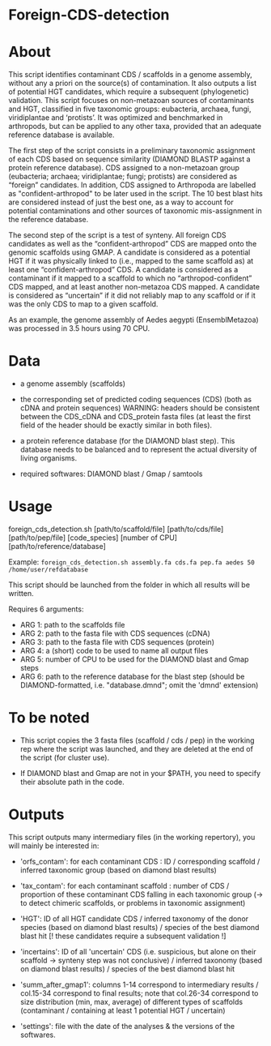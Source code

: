# Foreign-CDS-detection

# About

This script identifies contaminant CDS / scaffolds in a genome assembly, without any a priori on the source(s) of contamination. It also outputs a list of potential HGT candidates, which require a subsequent (phylogenetic) validation. This script focuses on non-metazoan sources of contaminants and HGT, classified in five taxonomic groups: eubacteria, archaea, fungi, viridiplantae and ‘protists’. It was optimized and benchmarked in arthropods, but can be applied to any other taxa, provided that an adequate reference database is available.  

The first step of the script consists in a preliminary taxonomic assignment of each CDS based on sequence similarity (DIAMOND BLASTP against a protein reference database). CDS assigned to a non-metazoan group (eubacteria; archaea; viridiplantae; fungi; protists) are considered as “foreign” candidates. In addition, CDS assigned to Arthropoda are labelled as "confident-arthropod" to be later used in the script. The 10 best blast hits are considered instead of just the best one, as a way to account for potential contaminations and other sources of taxonomic mis-assignment in the reference database.

The second step of the script is a test of synteny. All foreign CDS candidates as well as the “confident-arthropod” CDS are mapped onto the genomic scaffolds using GMAP. A candidate is considered as a potential HGT if it was physically linked to (i.e., mapped to the same scaffold as) at least one “confident-arthropod” CDS. A candidate is considered as a contaminant if it mapped to a scaffold to which no “arthropod-confident” CDS mapped, and at least another non-metazoa CDS mapped. A candidate is considered as “uncertain” if it did not reliably map to any scaffold or if it was the only CDS to map to a given scaffold.

As an example, the genome assembly of Aedes aegypti (EnsemblMetazoa) was processed in 3.5 hours using 70 CPU.



# Data

- a genome assembly (scaffolds)

- the corresponding set of predicted coding sequences (CDS) (both as cDNA and protein sequences)
WARNING: headers should be consistent between the CDS_cDNA and CDS_protein fasta files (at least the first field of the header should be exactly similar in both files).

- a protein reference database (for the DIAMOND blast step). This database needs to be balanced and to represent the actual diversity of living organisms.

- required softwares: DIAMOND blast / Gmap / samtools


# Usage

foreign_cds_detection.sh [path/to/scaffold/file] [path/to/cds/file] [path/to/pep/file] [code_species] [number of CPU] [path/to/reference/database]

Example: ```foreign_cds_detection.sh assembly.fa cds.fa pep.fa aedes 50 /home/user/refdatabase```

This script should be launched from the folder in which all results will be written. 

Requires 6 arguments:
- ARG 1: path to the scaffolds file
- ARG 2: path to the fasta file with CDS sequences (cDNA)
- ARG 3: path to the fasta file with CDS sequences (protein)
- ARG 4: a (short) code to be used to name all output files
- ARG 5: number of CPU to be used for the DIAMOND blast and Gmap steps
- ARG 6: path to the reference database for the blast step (should be DIAMOND-formatted, i.e. "database.dmnd"; omit the 'dmnd' extension)



# To be noted

- This script copies the 3 fasta files (scaffold / cds / pep) in the working rep where the script was launched, and they are deleted at the end of the script (for cluster use).

- If DIAMOND blast and Gmap are not in your $PATH, you need to specify their absolute path in the code.



# Outputs

This script outputs many intermediary files (in the working repertory), you will mainly be interested in:

- 'orfs_contam': for each contaminant CDS : ID / corresponding scaffold / inferred taxonomic group (based on diamond blast results)

- 'tax_contam': for each contaminant scaffold : number of CDS / proportion of these contaminant CDS falling in each taxonomic group (-> to detect chimeric scaffolds, or problems in taxonomic assignment)

- 'HGT': ID of all HGT candidate CDS / inferred taxonomy of the donor species (based on diamond blast results) / species of the best diamond blast hit [! these candidates require a subsequent validation !]

- 'incertains': ID of all 'uncertain' CDS (i.e. suspicious, but alone on their scaffold -> synteny step was not conclusive) / inferred taxonomy (based on diamond blast results) / species of the best diamond blast hit

- 'summ_after_gmap1': columns 1-14 correspond to intermediary results / col.15-34 correspond to final results; note that col.26-34 correspond to size distribution (min, max, average) of different types of scaffolds (contaminant / containing at least 1 potential HGT / uncertain)

- 'settings': file with the date of the analyses & the versions of the softwares.
